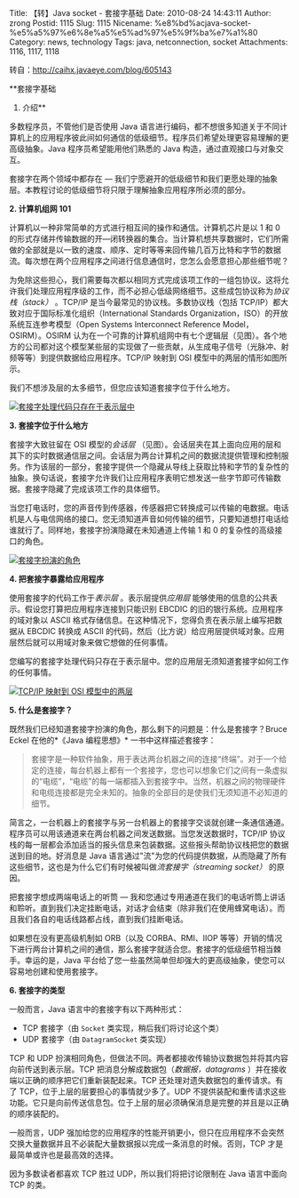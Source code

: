Title: 【转】Java socket - 套接字基础
Date: 2010-08-24 14:43:11
Author: zrong
Postid: 1115
Slug: 1115
Nicename: %e8%bd%acjava-socket-%e5%a5%97%e6%8e%a5%e5%ad%97%e5%9f%ba%e7%a1%80
Category: news, technology
Tags: java, netconnection, socket
Attachments: 1116, 1117, 1118

转自：http://caihx.javaeye.com/blog/605143

**套接字基础  
1. 介绍**

多数程序员，不管他们是否使用 Java
语言进行编码，都不想很多知道关于不同计算机上的应用程序彼此间如何通信的低级细节。程序员们希望处理更容易理解的更高级抽象。Java
程序员希望能用他们熟悉的 Java 构造，通过直观接口与对象交互。

套接字在两个领域中都存在 ―
我们宁愿避开的低级细节和我们更愿处理的抽象层。本教程讨论的低级细节将只限于理解抽象应用程序所必须的部分。<!--more-->

**2. 计算机组网 101**

计算机以一种非常简单的方式进行相互间的操作和通信。计算机芯片是以 1 和 0
的形式存储并传输数据的开―闭转换器的集合。当计算机想共享数据时，它们所需做的全部就是以一致的速度、顺序、定时等等来回传输几百万比特和字节的数据流。每次想在两个应用程序之间进行信息通信时，您怎么会愿意担心那些细节呢？

为免除这些担心，我们需要每次都以相同方式完成该项工作的一组包协议。这将允许我们处理应用程序级的工作，而不必担心低级网络细节。这些成包协议称为*协议栈（stack）*
。TCP/IP 是当今最常见的协议栈。多数协议栈（包括
TCP/IP）都大致对应于国际标准化组织（International Standards
Organization，ISO）的开放系统互连参考模型（Open Systems Interconnect
Reference Model，OSIRM）。OSIRM
认为在一个可靠的计算机组网中有七个逻辑层（见图）。各个地方的公司都对这个模型某些层的实现做了一些贡献，从生成电子信号（光脉冲、射频等等）到提供数据给应用程序。TCP/IP
映射到 OSI 模型中的两层的情形如图所示。

我们不想涉及层的太多细节，但您应该知道套接字位于什么地方。

[![](http://zengrong.net/wp-content/uploads/2010/08/osi_model3.gif "套接字处理代码只存在于表示层中")](/wp-content/uploads/2010/08/osi_model3.gif)

**3. 套接字位于什么地方**

套接字大致驻留在 OSI 模型的*会话层*
（见图）。会话层夹在其上面向应用的层和其下的实时数据通信层之间。会话层为两台计算机之间的数据流提供管理和控制服务。作为该层的一部分，套接字提供一个隐藏从导线上获取比特和字节的复杂性的抽象。换句话说，套接字允许我们让应用程序表明它想发送一些字节即可传输数据。套接字隐藏了完成该项工作的具体细节。

当您打电话时，您的声音传到传感器，传感器把它转换成可以传输的电数据。电话机是人与电信网络的接口。您无须知道声音如何传输的细节，只要知道想打电话给谁就行了。同样地，套接字扮演隐藏在未知通道上传输
1 和 0 的复杂性的高级接口的角色。  

[![](http://zengrong.net/wp-content/uploads/2010/08/osi_model2.gif "套接字扮演的角色")](/wp-content/uploads/2010/08/osi_model2.gif)

**4. 把套接字暴露给应用程序**

使用套接字的代码工作于*表示层* 。表示层提供*应用层*
能够使用的信息的公共表示。假设您打算把应用程序连接到只能识别 EBCDIC
的旧的银行系统。应用程序的域对象以 ASCII
格式存储信息。在这种情况下，您得负责在表示层上编写把数据从 EBCDIC 转换成
ASCII
的代码，然后（比方说）给应用层提供域对象。应用层然后就可以用域对象来做它想做的任何事情。

您编写的套接字处理代码只存在于表示层中。您的应用层无须知道套接字如何工作的任何事情。  

[![](http://zengrong.net/wp-content/uploads/2010/08/osi_model.gif "TCP/IP 映射到 OSI 模型中的两层")](/wp-content/uploads/2010/08/osi_model.gif)

**5. 什么是套接字？**

既然我们已经知道套接字扮演的角色，那么剩下的问题是：什么是套接字？Bruce
Eckel 在他的*《Java 编程思想》* 一书中这样描述套接字：

> 套接字是一种软件抽象，用于表达两台机器之间的连接“终端”。对于一个给定的连接，每台机器上都有一个套接字，您也可以想象它们之间有一条虚拟的“电缆”，“电缆”的每一端都插入到套接字中。当然，机器之间的物理硬件和电缆连接都是完全未知的。抽象的全部目的是使我们无须知道不必知道的细节。

简言之，一台机器上的套接字与另一台机器上的套接字交谈就创建一条通信通道。程序员可以用该通道来在两台机器之间发送数据。当您发送数据时，TCP/IP
协议栈的每一层都会添加适当的报头信息来包装数据。这些报头帮助协议栈把您的数据送到目的地。好消息是
Java
语言通过"流"为您的代码提供数据，从而隐藏了所有这些细节，这也是为什么它们有时候被叫做*流套接字（streaming
socket）* 的原因。

把套接字想成两端电话上的听筒 ―
我和您通过专用通道在我们的电话听筒上讲话和聆听。直到我们决定挂断电话，对话才会结束（除非我们在使用蜂窝电话）。而且我们各自的电话线路都占线，直到我们挂断电话。

如果想在没有更高级机制如 ORB（以及 CORBA、RMI、IIOP
等等）开销的情况下进行两台计算机之间的通信，那么套接字就适合您。套接字的低级细节相当棘手。幸运的是，Java
平台给了您一些虽然简单但却强大的更高级抽象，使您可以容易地创建和使用套接字。

**6. 套接字的类型**

一般而言，Java 语言中的套接字有以下两种形式：

-   TCP 套接字（由 `Socket` 类实现，稍后我们将讨论这个类）
-   UDP 套接字（由 `DatagramSocket` 类实现）

TCP 和 UDP
扮演相同角色，但做法不同。两者都接收传输协议数据包并将其内容向前传送到表示层。TCP
把消息分解成数据包（*数据报，datagrams*
）并在接收端以正确的顺序把它们重新装配起来。TCP
还处理对遗失数据包的重传请求。有了
TCP，位于上层的层要担心的事情就少多了。UDP
不提供装配和重传请求这些功能。它只是向前传送信息包。位于上层的层必须确保消息是完整的并且是以正确的顺序装配的。

一般而言，UDP
强加给您的应用程序的性能开销更小，但只在应用程序不会突然交换大量数据并且不必装配大量数据报以完成一条消息的时候。否则，TCP
才是最简单或许也是最高效的选择。

因为多数读者都喜欢 TCP 胜过 UDP，所以我们将把讨论限制在 Java 语言中面向
TCP 的类。

